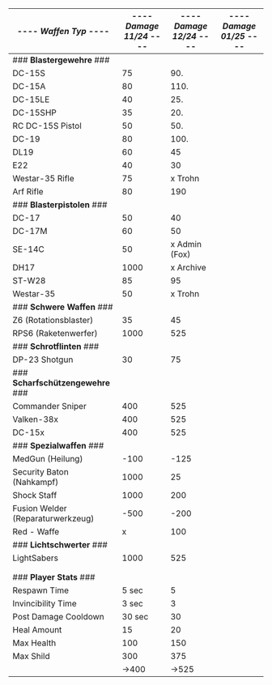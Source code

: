 
| ---- ***Waffen Typ*** ----        | ---- ***Damage 11/24*** ---- | ---- ***Damage 12/24*** ---- | ---- ***Damage 01/25*** ---- |
| --------------------------------- | ---------------------------- | ---------------------------- | ---------------------------- |
| ### **Blastergewehre** ###        |                              |                              |                              |
| DC-15S                            | 75                           | 90.                          |                              |
| DC-15A                            | 80                           | 110.                         |                              |
| DC-15LE                           | 40                           | 25.                          |                              |
| DC-15SHP                          | 35                           | 20.                          |                              |
| RC DC-15S Pistol                  | 50                           | 50.                          |                              |
| DC-19                             | 80                           | 100.                         |                              |
| DL19                              | 60                           | 45                           |                              |
| E22                               | 40                           | 30                           |                              |
| Westar-35 Rifle                   | 75                           | x Trohn                      |                              |
| Arf Rifle                         | 80                           | 190                          |                              |
| ### **Blasterpistolen** ###       |                              |                              |                              |
| DC-17                             | 50                           | 40                           |                              |
| DC-17M                            | 60                           | 50                           |                              |
| SE-14C                            | 50                           | x Admin (Fox)                |                              |
| DH17                              | 1000                         | x Archive                    |                              |
| ST-W28                            | 85                           | 95                           |                              |
| Westar-35                         | 50                           | x Trohn                      |                              |
| ### **Schwere Waffen** ###        |                              |                              |                              |
| Z6 (Rotationsblaster)             | 35                           | 45                           |                              |
| RPS6 (Raketenwerfer)              | 1000                         | 525                          |                              |
| ### **Schrotflinten** ###         |                              |                              |                              |
| DP-23 Shotgun                     | 30                           | 75                           |                              |
| ### **Scharfschützengewehre** ### |                              |                              |                              |
| Commander Sniper                  | 400                          | 525                          |                              |
| Valken-38x                        | 400                          | 525                          |                              |
| DC-15x                            | 400                          | 525                          |                              |
| ### **Spezialwaffen** ###         |                              |                              |                              |
| MedGun (Heilung)                  | -100                         | -125                         |                              |
| Security Baton (Nahkampf)         | 1000                         | 25                           |                              |
| Shock Staff                       | 1000                         | 200                          |                              |
| Fusion Welder (Reparaturwerkzeug) | -500                         | -200                         |                              |
| Red - Waffe                       | x                            | 100                          |                              |
| ### **Lichtschwerter** ###        |                              |                              |                              |
| LightSabers                       | 1000                         | 525                          |                              |
|                                   |                              |                              |                              |
|                                   |                              |                              |                              |
| ### **Player Stats** ###          |                              |                              |                              |
| Respawn Time                      | 5 sec                        | 5                            |                              |
| Invincibility Time                | 3 sec                        | 3                            |                              |
| Post Damage Cooldown              | 30 sec                       | 30                           |                              |
| Heal Amount                       | 15                           | 20                           |                              |
| Max Health                        | 100                          | 150                          |                              |
| Max Shild                         | 300                          | 375                          |                              |
|                                   | ->400                        | ->525                        |                              |

